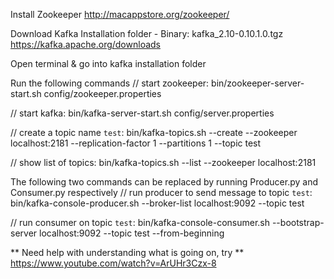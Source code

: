 Install Zookeeper
http://macappstore.org/zookeeper/

Download Kafka Installation folder - Binary: kafka_2.10-0.10.1.0.tgz
https://kafka.apache.org/downloads 

Open terminal & go into kafka installation folder 

Run the following commands
// start zookeeper: 
bin/zookeeper-server-start.sh config/zookeeper.properties

// start kafka: 
bin/kafka-server-start.sh config/server.properties

// create a topic name `test`: 
bin/kafka-topics.sh --create --zookeeper localhost:2181 --replication-factor 1 --partitions 1 --topic test

// show list of topics: 
bin/kafka-topics.sh --list --zookeeper localhost:2181


The following two commands can be replaced by running Producer.py and Consumer.py respectively
// run producer to send message to topic `test`: 
bin/kafka-console-producer.sh --broker-list localhost:9092 --topic test

// run consumer on topic `test`: 
bin/kafka-console-consumer.sh --bootstrap-server localhost:9092 --topic test --from-beginning


** Need help with understanding what is going on, try **
https://www.youtube.com/watch?v=ArUHr3Czx-8
